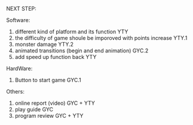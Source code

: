 NEXT STEP:

Software:
1. different kind of platform and its function   YTY
2. the difficulty of game shoule be imporoved with points increase YTY.1
3. monster damage  YTY.2
4. animated transitions (begin and end animation) GYC.2
5. add speed up function back YTY

HardWare:
1.  Button to start game GYC.1

Others:
1. online report (video) GYC + YTY
2. play guide  GYC
3. program review GYC + YTY
